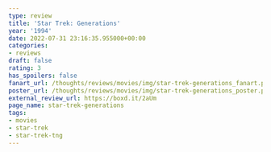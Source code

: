 ```yaml
---
type: review
title: 'Star Trek: Generations'
year: '1994'
date: 2022-07-31 23:16:35.955000+00:00
categories:
- reviews
draft: false
rating: 3
has_spoilers: false
fanart_url: /thoughts/reviews/movies/img/star-trek-generations_fanart.png
poster_url: /thoughts/reviews/movies/img/star-trek-generations_poster.png
external_review_url: https://boxd.it/2aUm
page_name: star-trek-generations
tags:
- movies
- star-trek
- star-trek-tng
---
```


